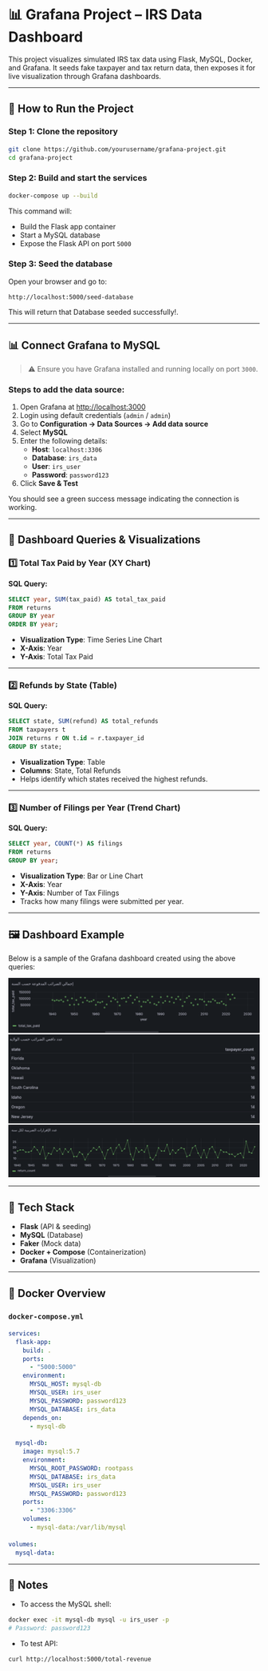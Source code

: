 
# 📊 Grafana Project – IRS Data Dashboard

This project visualizes simulated IRS tax data using Flask, MySQL, Docker, and Grafana. It seeds fake taxpayer and tax return data, then exposes it for live visualization through Grafana dashboards.

---

## 🚀 How to Run the Project

### Step 1: Clone the repository

```bash
git clone https://github.com/yourusername/grafana-project.git
cd grafana-project
```

### Step 2: Build and start the services

```bash
docker-compose up --build
```

This command will:
- Build the Flask app container
- Start a MySQL database
- Expose the Flask API on port `5000`

### Step 3: Seed the database

Open your browser and go to:

```
http://localhost:5000/seed-database
```

This will return that Database seeded successfully!.

---

## 📊 Connect Grafana to MySQL

> ⚠️ Ensure you have Grafana installed and running locally on port `3000`.

### Steps to add the data source:

1. Open Grafana at [http://localhost:3000](http://localhost:3000)
2. Login using default credentials (`admin` / `admin`)
3. Go to **Configuration → Data Sources → Add data source**
4. Select **MySQL**
5. Enter the following details:
   - **Host**: `localhost:3306`
   - **Database**: `irs_data`
   - **User**: `irs_user`
   - **Password**: `password123`
6. Click **Save & Test**

You should see a green success message indicating the connection is working.

---

## 🧾 Dashboard Queries & Visualizations

### 1️⃣ Total Tax Paid by Year (XY Chart)

**SQL Query:**
```sql
SELECT year, SUM(tax_paid) AS total_tax_paid
FROM returns
GROUP BY year
ORDER BY year;
```

- **Visualization Type**: Time Series Line Chart
- **X-Axis**: Year
- **Y-Axis**: Total Tax Paid

---

### 2️⃣ Refunds by State (Table)

**SQL Query:**
```sql
SELECT state, SUM(refund) AS total_refunds
FROM taxpayers t
JOIN returns r ON t.id = r.taxpayer_id
GROUP BY state;
```

- **Visualization Type**: Table
- **Columns**: State, Total Refunds
- Helps identify which states received the highest refunds.

---

### 3️⃣ Number of Filings per Year (Trend Chart)

**SQL Query:**
```sql
SELECT year, COUNT(*) AS filings
FROM returns
GROUP BY year;
```

- **Visualization Type**: Bar or Line Chart
- **X-Axis**: Year
- **Y-Axis**: Number of Tax Filings
- Tracks how many filings were submitted per year.

---

## 🖼 Dashboard Example

Below is a sample of the Grafana dashboard created using the above queries:

![XY Chart](./images/xy_chart.png)
![Refunds Table](./images/refunds_table.png)
![Filings Trend](./images/trend_chart.png)

---

## 🧰 Tech Stack

- **Flask** (API & seeding)
- **MySQL** (Database)
- **Faker** (Mock data)
- **Docker + Compose** (Containerization)
- **Grafana** (Visualization)

---

## 🐳 Docker Overview

### `docker-compose.yml`

```yaml
services:
  flask-app:
    build: .
    ports:
      - "5000:5000"
    environment:
      MYSQL_HOST: mysql-db
      MYSQL_USER: irs_user
      MYSQL_PASSWORD: password123
      MYSQL_DATABASE: irs_data
    depends_on:
      - mysql-db

  mysql-db:
    image: mysql:5.7
    environment:
      MYSQL_ROOT_PASSWORD: rootpass
      MYSQL_DATABASE: irs_data
      MYSQL_USER: irs_user
      MYSQL_PASSWORD: password123
    ports:
      - "3306:3306"
    volumes:
      - mysql-data:/var/lib/mysql

volumes:
  mysql-data:
```

---

## 📎 Notes

- To access the MySQL shell:
```bash
docker exec -it mysql-db mysql -u irs_user -p
# Password: password123
```

- To test API:
```bash
curl http://localhost:5000/total-revenue
```



